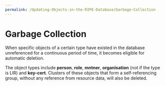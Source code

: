 ```yaml
---
permalink: /Updating-Objects-in-the-RIPE-Database/Garbage-Collection
---
```


# Garbage Collection
When specific objects of a certain type have existed in the database unreferenced for a continuous period of time, it becomes eligible for automatic deletion.

The object types include **person**, **role**, **mntner**, **organisation** (not if the type is LIR) and **key-cert**. Clusters of these objects that form a self-referencing group, without any reference from resource data, will also be deleted.